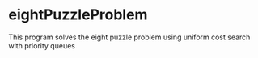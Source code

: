 # eightPuzzleProblem
This program solves the eight puzzle problem using uniform cost search with priority queues